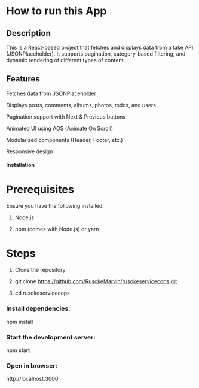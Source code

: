 # How to run this App

## Description

This is a React-based project that fetches and displays data from a fake API (JSONPlaceholder). It supports pagination, category-based filtering, and dynamic rendering of different types of content.

## Features

Fetches data from JSONPlaceholder

Displays posts, comments, albums, photos, todos, and users

Pagination support with Next & Previous buttons

Animated UI using AOS (Animate On Scroll)

Modularized components (Header, Footer, etc.)

Responsive design

#### Installation

# Prerequisites

Ensure you have the following installed:

1. Node.js

2. npm (comes with Node.js) or yarn

# Steps

1. Clone the repository:

2. git clone https://github.com/RusokeMarvin/rusokeservicecops.git

3. cd rusokeservicecops

### Install dependencies:

npm install

### Start the development server:

npm start

### Open in browser:
http://localhost:3000
